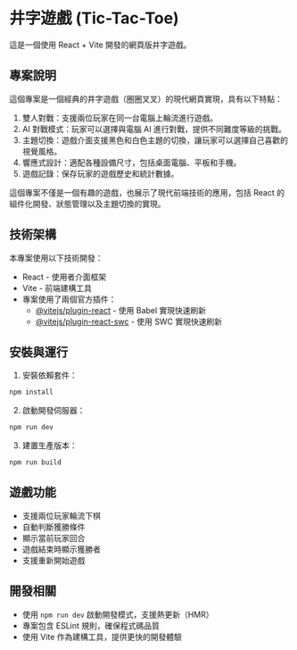 # 井字遊戲 (Tic-Tac-Toe)

這是一個使用 React + Vite 開發的網頁版井字遊戲。

## 專案說明

這個專案是一個經典的井字遊戲（圈圈叉叉）的現代網頁實現，具有以下特點：

1. 雙人對戰：支援兩位玩家在同一台電腦上輪流進行遊戲。
2. AI 對戰模式：玩家可以選擇與電腦 AI 進行對戰，提供不同難度等級的挑戰。
3. 主題切換：遊戲介面支援黑色和白色主題的切換，讓玩家可以選擇自己喜歡的視覺風格。
4. 響應式設計：適配各種設備尺寸，包括桌面電腦、平板和手機。
5. 遊戲記錄：保存玩家的遊戲歷史和統計數據。

這個專案不僅是一個有趣的遊戲，也展示了現代前端技術的應用，包括 React 的組件化開發、狀態管理以及主題切換的實現。

## 技術架構

本專案使用以下技術開發：
- React - 使用者介面框架
- Vite - 前端建構工具
- 專案使用了兩個官方插件：
  - [@vitejs/plugin-react](https://github.com/vitejs/vite-plugin-react/blob/main/packages/plugin-react/README.md) - 使用 Babel 實現快速刷新
  - [@vitejs/plugin-react-swc](https://github.com/vitejs/vite-plugin-react-swc) - 使用 SWC 實現快速刷新

## 安裝與運行

1. 安裝依賴套件：
```bash
npm install
```

2. 啟動開發伺服器：
```bash
npm run dev
```

3. 建置生產版本：
```bash
npm run build
```

## 遊戲功能

- 支援兩位玩家輪流下棋
- 自動判斷獲勝條件
- 顯示當前玩家回合
- 遊戲結束時顯示獲勝者
- 支援重新開始遊戲

## 開發相關

- 使用 `npm run dev` 啟動開發模式，支援熱更新（HMR）
- 專案包含 ESLint 規則，確保程式碼品質
- 使用 Vite 作為建構工具，提供更快的開發體驗
